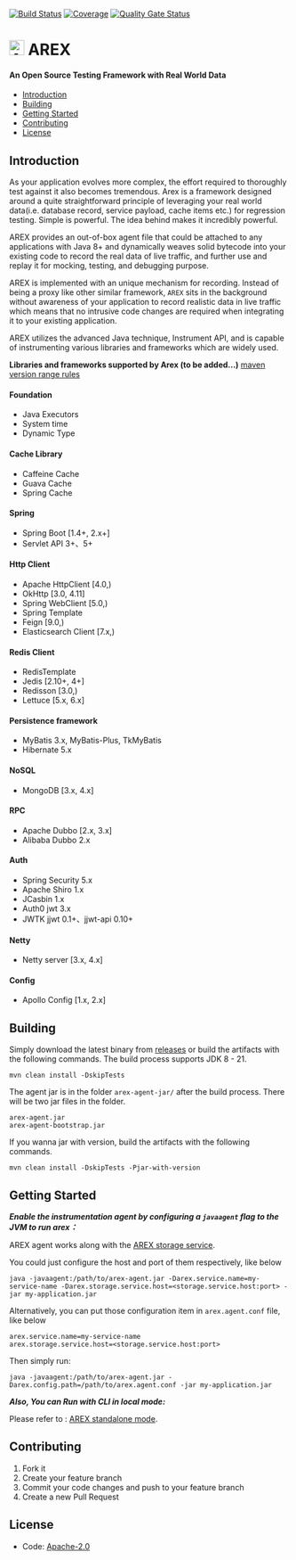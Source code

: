 [![Build Status](https://github.com/arextest/arex-agent-java/actions/workflows/build.yml/badge.svg?branch=main)](https://github.com/arextest/arex-agent-java/actions/workflows/build.yml)
[![Coverage](https://sonarcloud.io/api/project_badges/measure?project=arextest_arex-agent-java&metric=coverage)](https://sonarcloud.io/summary/overall?id=arextest_arex-agent-java)
[![Quality Gate Status](https://sonarcloud.io/api/project_badges/measure?project=arextest_arex-agent-java&metric=alert_status)](https://sonarcloud.io/summary/new_code?id=arextest_arex-agent-java)

# <img src="https://avatars.githubusercontent.com/u/103105168?s=200&v=4" alt="Arex Icon" width="27" height=""> AREX

#### An Open Source Testing Framework with Real World Data

- [Introduction](#introduction)
- [Building](#building)
- [Getting Started](#getting-started)
- [Contributing](#contributing)
- [License](#license)

## Introduction


As your application evolves more complex, the effort required to thoroughly test against it also becomes tremendous. Arex is a framework designed around a quite straightforward principle of leveraging your real world data(i.e. database record, service payload, cache items etc.) for regression testing. Simple is powerful. The idea behind makes it incredibly powerful.

AREX provides an out-of-box agent file that could be attached to any applications with Java 8+ and dynamically weaves solid  bytecode into your existing code to record the real data of live traffic, and further use and replay it for mocking, testing, and debugging purpose.

AREX is implemented with an unique mechanism for recording. Instead of being a proxy like other similar framework, `AREX` sits in the background without awareness of your application to record realistic data in live traffic which means that no intrusive code changes are required when integrating it to your existing application.

AREX utilizes the advanced Java technique, Instrument API, and is capable of instrumenting various libraries and frameworks which are widely used.

**Libraries and frameworks supported by Arex (to be added...)**
[maven version range rules](https://maven.apache.org/enforcer/enforcer-rules/versionRanges.html)

#### Foundation
- Java Executors
- System time
- Dynamic Type
#### Cache Library
- Caffeine Cache
- Guava Cache
- Spring Cache
#### Spring
- Spring Boot [1.4+, 2.x+]
- Servlet API 3+、5+
#### Http Client
- Apache HttpClient [4.0,)
- OkHttp [3.0, 4.11]
- Spring WebClient [5.0,)
- Spring Template
- Feign [9.0,)
- Elasticsearch Client [7.x,)
#### Redis Client
- RedisTemplate
- Jedis [2.10+, 4+]
- Redisson [3.0,)
- Lettuce [5.x, 6.x]
#### Persistence framework
- MyBatis 3.x, MyBatis-Plus, TkMyBatis
- Hibernate 5.x
#### NoSQL
- MongoDB [3.x, 4.x]
#### RPC
- Apache Dubbo [2.x, 3.x]
- Alibaba Dubbo 2.x
#### Auth
- Spring Security 5.x
- Apache Shiro 1.x
- JCasbin 1.x
- Auth0 jwt 3.x
- JWTK jjwt 0.1+、jjwt-api 0.10+
#### Netty
- Netty server [3.x, 4.x]
#### Config
- Apollo Config [1.x, 2.x]

## Building

Simply download the latest binary from [releases](https://github.com/arextest/arex-agent-java/releases) 
or build the artifacts with the following commands. The build process supports JDK 8 - 21.

`mvn clean install -DskipTests`

The agent jar is in the folder `arex-agent-jar/` after the build process.
There will be two jar files in the folder.

```other
arex-agent.jar
arex-agent-bootstrap.jar
```

If you wanna jar with version, build the artifacts with the following commands. 

`mvn clean install -DskipTests -Pjar-with-version`


## Getting Started


***Enable the instrumentation agent by configuring a `javaagent` flag to the JVM to run arex：***

AREX agent works along with the [AREX storage service](https://github.com/arextest/arex-storage).

You could just configure the host and port of them respectively, like below

```other
java -javaagent:/path/to/arex-agent.jar -Darex.service.name=my-service-name -Darex.storage.service.host=<storage.service.host:port> -jar my-application.jar
```


Alternatively, you can put those configuration item in `arex.agent.conf` file, like below

```other
arex.service.name=my-service-name
arex.storage.service.host=<storage.service.host:port> 
```


Then simply run:

```other
java -javaagent:/path/to/arex-agent.jar -Darex.config.path=/path/to/arex.agent.conf -jar my-application.jar
```


***Also, You can Run with CLI in local mode:***

Please refer to : [AREX standalone mode](https://github.com/arextest/arex-standalone).



## Contributing

1. Fork it
2. Create your feature branch
3. Commit your code changes and push to your feature branch
4. Create a new Pull Request


## License
- Code: [Apache-2.0](https://github.com/arextest/arex-agent-java/blob/main/LICENSE)

